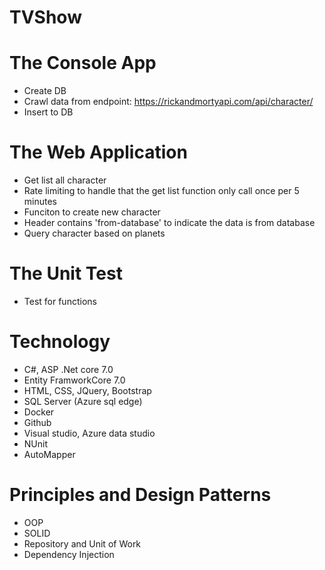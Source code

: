 # TVShow

# The Console App
- Create DB
- Crawl data from endpoint: https://rickandmortyapi.com/api/character/
- Insert to DB

# The Web Application
- Get list all character
- Rate limiting to handle that the get list function only call once per 5 minutes
- Funciton to create new character
- Header contains 'from-database' to indicate the data is from database
- Query character based on planets

# The Unit Test
- Test for functions

# Technology
- C#, ASP .Net core 7.0
- Entity FramworkCore 7.0
- HTML, CSS, JQuery, Bootstrap
- SQL Server (Azure sql edge)
- Docker
- Github
- Visual studio, Azure data studio
- NUnit
- AutoMapper

# Principles and Design Patterns
- OOP
- SOLID
- Repository and Unit of Work
- Dependency Injection

